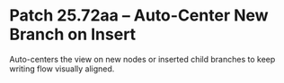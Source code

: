 # Patch 25.72aa – Auto-Center New Branch on Insert

Auto-centers the view on new nodes or inserted child branches to keep writing flow visually aligned.
